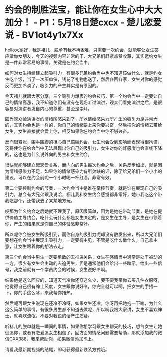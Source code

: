 # 约会的制胜法宝，能让你在女生心中大大加分！ - P1：5月18日楚cxcx - 楚儿恋爱说 - BV1ot4y1x7Xx

hello大家好，我是褚儿，脱单有我不再困难，只需要一次约会，就能够让女生答应做你女朋友，今天的视频内容非常的干，大兄弟们赶紧点赞收藏，其实邀约女生是一件非常容易的事情，关键是在约会当中。

如何对女生持续建立起吸引力，有很多兄弟约会当中也不知道该做什么，就是约女生吃个饭，当了一次买单侠，钱花了礼物也送了，然后各回各家，女生对你的感觉反而更加冷淡了，吸引力的产生其实是有原因的。

今天褚儿就跟大家分享，三个吸引力爆表的约会技巧，第一个约会当中一定要让自己的情绪高涨，我不知道你们有没有在现场听过演讲，观众们看完演讲之后，是很容易对演讲者发自内心的尊重，甚至是崇拜。

因为观众被演讲者的情绪所感染到了，所以情绪感染力所产生的吸引力是非常大的，其实约会也是一样的，你自己的情绪要上来你要兴奋，然后把你的情绪去带给女生，女生直接就会爱上你，相反如果你在约会当中你不够兴奋。

反而很紧张，围手围脚的担心自己搞砸约会，女生也会受到影响而表现得很拘谨，这将使你在约会当中无法展现出你自己的吸引力，女生对你的好感度也会直线下降的，这也是为什么说外向的男生和女生约会。

很快就能够建立起恋爱关系，而内向的男生每次约会之后，关系反步如出，就是因为情绪感染力不足，如果你的情绪感染力有所欠缺的话，除了给兄弟们一个小小的建议，可以在约会前呢一个小时喝一杯红酒，非常有效。

第二个要控制约会的节奏，一次约会当中是谁在掌控节奏，就是谁在展现自己的吸引力，总会有大兄弟跟我说哈，橱儿我和女生约会感觉都非常好，她带我吃这个带我吃那个，还带我去了某某地方玩。

哎那为什么约会之后她就不理我了，原因很简单，因为是她在带动节奏，是她在提供价值主导约会，吃什么玩什么都是女生决定的，是女生在主导，是女生在带领着你，产生的结果就是你自己的体验感非常好。

所以呢你会被女生所吸引到，而你自身的吸引力呢却没有散发出来，所以大兄弟们要想在约会当中展现出吸引力，一定要有主见，不管是吃什么做什么，自己拿主意，让女生跟着你的想法去走。

第三个约会当中男生一定要勇敢的去推进关系，女生在感情当中通常是处于被动的一方，很少有女生会主动的去追男生，但是通常他们会给出一些暗示，给出一些信号，我之前就有一个学员约会的时候，女生说好冷啊。

结果他是这么回应的，知道天气冷你还穿这么少，要不要我带你去买几件衣服呀，他觉得自己很有绅士风度，女生跟你说好冷，你完全就可以啊，把女生的手捂一下，你的手这么冰，来我帮你捂热。

然后呢再跟女生说现在还冷不冷呀，如果女生还冷，你呀再把她抱一下嘛，为什么这么简单的事情，有很多男生都不知道去做呢，所以啊我跟大家讲，女生不喜欢绅士，就喜欢流氓，不要对我说的话产生质疑。

听褚儿的脱单就是一瞬间的事情，如果你想学习跟女生聊天的技巧，想气女生让她倒追你，或者有恋爱追女生相信了，回方面的情感问题需要帮助，那就添加我的微信CXX388，我来帮助你，如果微信添加不上。

请看我最新期视频的结尾，即可获得最新联系方式哦。